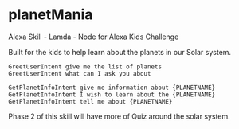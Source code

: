# planetMania
Alexa Skill - Lamda - Node for Alexa Kids Challenge

Built for the kids to help learn about the planets in our Solar system.

    GreetUserIntent give me the list of planets
    GreetUserIntent what can I ask you about

    GetPlanetInfoIntent give me information about {PLANETNAME}
    GetPlanetInfoIntent I wish to learn about the {PLANETNAME}
    GetPlanetInfoIntent tell me about {PLANETNAME}
    
 Phase 2 of this skill will have more of Quiz around the solar system.
